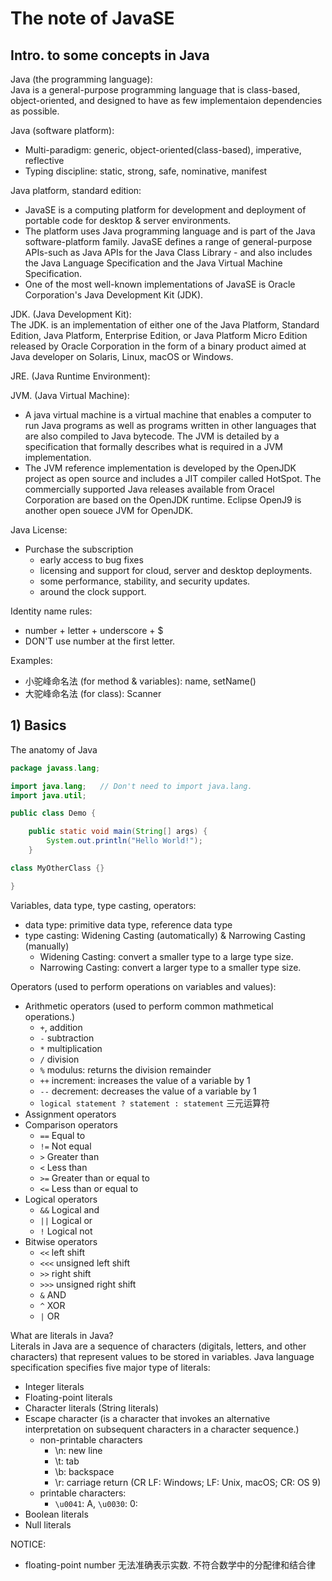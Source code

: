 # The note of JavaSE

## Intro. to some concepts in Java

Java (the programming language):  
Java is a general-purpose programming language that is class-based,
object-oriented, and designed to have as few implementaion dependencies as
possible.

Java (software platform):  
* Multi-paradigm: generic, object-oriented(class-based), imperative, reflective
* Typing discipline: static, strong, safe, nominative, manifest

Java platform, standard edition:  
* JavaSE is a computing platform for development and deployment of portable code
for desktop & server environments.
* The platform uses Java programming language and is part of the Java
  software-platform family. JavaSE defines a range of general-purpose APIs-such
as Java APIs for the Java Class Library - and also includes the Java Language
Specification and the Java Virtual Machine Specification.
* One of the most well-known implementations of JavaSE is Oracle Corporation's
  Java Development Kit (JDK).

JDK. (Java Development Kit):  
The JDK. is an implementation of either one of the Java Platform, Standard
Edition, Java Platform, Enterprise Edition, or Java Platform Micro Edition
released by Oracle Corporation in the form of a binary product aimed at Java
developer on Solaris, Linux, macOS or Windows.

JRE. (Java Runtime Environment):  

JVM. (Java Virtual Machine):  
* A java virtual machine is a virtual machine that enables a computer to run Java programs as well as programs written in other languages that are also compiled to Java bytecode. The JVM is detailed by a specification that formally describes what is required in a JVM implementation.
* The JVM reference implementation is developed by the OpenJDK project as open
  source and includes a JIT compiler called HotSpot. The commercially supported
Java releases available from Oracel Corporation are based on the OpenJDK
runtime. Eclipse OpenJ9 is another open souece JVM for OpenJDK.

Java License:  
* Purchase the subscription
	* early access to bug fixes
	* licensing and support for cloud, server and desktop deployments.
	* some performance, stability, and security updates.
	* around the clock support.



Identity name rules:  
* number + letter + underscore + $
* DON'T use number at the first letter.

Examples:  
* 小驼峰命名法 (for method & variables): name, setName()
* 大驼峰命名法 (for class): Scanner


## 1) Basics

The anatomy of Java
```java
package javass.lang;

import java.lang;	// Don't need to import java.lang.
import java.util;

public class Demo {

	public static void main(String[] args) {
		System.out.println("Hello World!");
	}

class MyOtherClass {}

}
```

Variables, data type, type casting, operators:  
* data type: primitive data type, reference data type
* type casting: Widening Casting (automatically) & Narrowing Casting (manually)
	* Widening Casting: convert a smaller type to a large type size.
	* Narrowing Casting: convert a larger type to a smaller type size.

Operators (used to perform operations on variables and values):  
* Arithmetic operators (used to perform common mathmetical operations.)
	* `+`, addition
	* `-` subtraction
	* `*` multiplication
	* `/` division
	* `%` modulus: returns the division remainder
	* `++` increment: increases the value of a variable by 1
	* `--` decrement: decreases the value of a variable by 1
	* `logical statement ? statement : statement` 三元运算符
* Assignment operators
* Comparison operators
	* `==` Equal to 
	* `!=` Not equal
	* `>` Greater than
	* `<` Less than
	* `>=` Greater than or equal to
	* `<=` Less than or equal to
* Logical operators
	* `&&` Logical and
	* `||` Logical or
	* `!` Logical not
* Bitwise operators
	* `<<` left shift
	* `<<<` unsigned left shift
	* `>>` right shift
	* `>>>` unsigned right shift
	* `&` AND
	* `^` XOR
	* `|` OR


What are literals in Java?  
Literals in Java are a sequence of characters (digitals, letters, and other
characters) that represent values to be stored in variables. Java language
specification specifies five major type of literals:  
* Integer literals
* Floating-point literals
* Character literals (String literals)
* Escape character (is a character that invokes an alternative interpretation on
  subsequent characters in a character sequence.)
  	* non-printable characters
		* \\n: new line
		* \\t: tab
		* \\b: backspace
		* \\r: carriage return (CR LF: Windows; LF: Unix, macOS; CR: OS 9)
	* printable characters: 
		* `\u0041`: A, `\u0030`: 0: 
* Boolean literals
* Null literals


NOTICE:  
* floating-point number 无法准确表示实数. 不符合数学中的分配律和结合律

